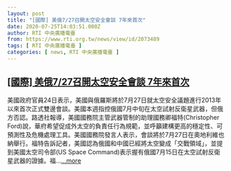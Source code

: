 ```yaml
---
layout: post
title: "[國際] 美俄7/27召開太空安全會談 7年來首次"
date: 2020-07-25T14:03:51.000Z
author: RTI 中央廣播電臺
from: https://www.rti.org.tw/news/view/id/2073489
tags: [ RTI 中央廣播電臺 ]
categories: [ news, RTI 中央廣播電臺 ]
---
```

<!--1595685831000-->
[[國際] 美俄7/27召開太空安全會談 7年來首次](https://www.rti.org.tw/news/view/id/2073489)
------

<div>
美國政府官員24日表示，美國與俄羅斯將於7月27日就太空安全議題進行2013年以來首次正式雙邊會談。美國本週指控俄國7月中旬在太空試射反衛星武器，但俄方否認。路透社報導，美國國務院主管武器管制的助理國務卿福特(Christopher Ford)說，華府希望促成外太空的負責任行為規範，並呼籲建構更高的穩定性、可預測性及危機處理工具。美國國務院發言人表示，會談將於7月27日在奧地利維也納舉行。福特告訴記者，美國認為俄國和中國已經將太空變成「交戰領域」，並提到美國太空司令部(US Space Command)表示握有俄國7月15日在太空試射反衛星武器的證據。福...<a target="_blank" href="https://www.rti.org.tw/news/view/id/2073489">...more</a>
</div>

